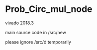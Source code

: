 # Prob_Circ_mul_node

vivado 2018.3

main source code in /src/new  


please ignore /src/d temporarily
